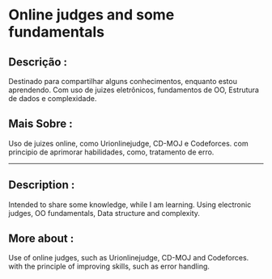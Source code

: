 # Online judges and some fundamentals

<h2>Descrição :</h2>

Destinado para compartilhar alguns conhecimentos, enquanto estou aprendendo. Com uso de juizes eletrônicos, fundamentos de OO, Estrutura de dados e complexidade.

<h2> Mais Sobre :</h2>

Uso de juizes online, como Urionlinejudge, CD-MOJ e Codeforces. com principio de aprimorar habilidades, como, tratamento de erro. 

<hr>

<h2> Description :</h2>

Intended to share some knowledge, while I am learning. Using electronic judges, OO fundamentals, Data structure and complexity.

<h2> More about :</h2>

Use of online judges, such as Urionlinejudge, CD-MOJ and Codeforces. with the principle of improving skills, such as error handling.
